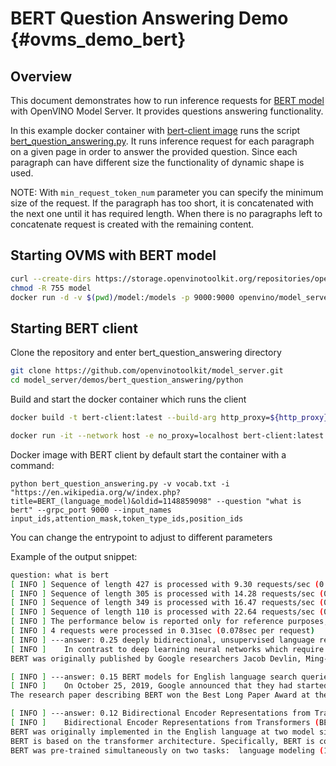 # BERT Question Answering Demo {#ovms_demo_bert}

## Overview

This document demonstrates how to run inference requests for [BERT model](https://github.com/openvinotoolkit/open_model_zoo/tree/2022.1.0/models/intel/bert-small-uncased-whole-word-masking-squad-int8-0002) with OpenVINO Model Server. It provides questions answering functionality.

In this example docker container with [bert-client image](https://github.com/openvinotoolkit/model_server/blob/releases/2025/2/demos/bert_question_answering/python/Dockerfile) runs the script [bert_question_answering.py](https://github.com/openvinotoolkit/model_server/blob/releases/2025/2/demos/bert_question_answering/python/bert_question_answering.py). It runs inference request for each paragraph on a given page in order to answer the provided question. Since each paragraph can have different size the functionality of dynamic shape is used.

NOTE: With `min_request_token_num` parameter you can specify the minimum size of the request. If the paragraph has too short, it is concatenated with the next one until it has required length. When there is no paragraphs left to concatenate request is created with the remaining content.

## Starting OVMS with BERT model

```bash
curl --create-dirs https://storage.openvinotoolkit.org/repositories/open_model_zoo/2022.1/models_bin/2/bert-small-uncased-whole-word-masking-squad-int8-0002/FP32-INT8/bert-small-uncased-whole-word-masking-squad-int8-0002.bin https://storage.openvinotoolkit.org/repositories/open_model_zoo/2022.1/models_bin/2/bert-small-uncased-whole-word-masking-squad-int8-0002/FP32-INT8/bert-small-uncased-whole-word-masking-squad-int8-0002.xml -o model/1/bert-small-uncased-whole-word-masking-squad-int8-0002.bin -o model/1/bert-small-uncased-whole-word-masking-squad-int8-0002.xml
chmod -R 755 model
docker run -d -v $(pwd)/model:/models -p 9000:9000 openvino/model_server:latest  --model_path /models --model_name bert --port 9000 --shape '{"attention_mask": "(1,-1)", "input_ids": "(1,-1)", "position_ids": "(1,-1)", "token_type_ids": "(1,-1)"}'
```

## Starting BERT client
Clone the repository and enter bert_question_answering directory
```bash
git clone https://github.com/openvinotoolkit/model_server.git
cd model_server/demos/bert_question_answering/python
```
Build and start the docker container which runs the client
```bash
docker build -t bert-client:latest --build-arg http_proxy=${http_proxy} --build-arg https_proxy=${https_proxy} .

docker run -it --network host -e no_proxy=localhost bert-client:latest --grpc_address localhost --grpc_port 9000
```

Docker image with BERT client by default start the container with a command:
```
python bert_question_answering.py -v vocab.txt -i "https://en.wikipedia.org/w/index.php?title=BERT_(language_model)&oldid=1148859098" --question "what is bert" --grpc_port 9000 --input_names input_ids,attention_mask,token_type_ids,position_ids
```
You can change the entrypoint to adjust to different parameters

Example of the output snippet:
```bash
question: what is bert
[ INFO ] Sequence of length 427 is processed with 9.30 requests/sec (0.11 sec per request)
[ INFO ] Sequence of length 305 is processed with 14.28 requests/sec (0.07 sec per request)
[ INFO ] Sequence of length 349 is processed with 16.47 requests/sec (0.061 sec per request)
[ INFO ] Sequence of length 110 is processed with 22.64 requests/sec (0.044 sec per request)
[ INFO ] The performance below is reported only for reference purposes, please use the benchmark_app tool (part of the OpenVINO samples) for any actual measurements.
[ INFO ] 4 requests were processed in 0.31sec (0.078sec per request)
[ INFO ] ---answer: 0.25 deeply bidirectional, unsupervised language representation
[ INFO ]    In contrast to deep learning neural networks which require very large amounts of data, BERT has already been pre-trained which means that it has learnt the representations of the words and sentences as well as the underlying semantic relations that they are connected with. BERT can then be fine-tuned on smaller datasets for specific tasks such as sentiment classification. The pre-trained models are chosen according to the content of the given dataset one uses but also the goal of the task. For example, if the task is a sentiment classification task on financial data, a pre-trained model for the analysis of sentiment of financial text should be chosen. The weights of the original pre-trained models were released on GitHub.[16]
BERT was originally published by Google researchers Jacob Devlin, Ming-Wei Chang, Kenton Lee, and Kristina Toutanova. The design has its origins from pre-training contextual representations, including semi-supervised sequence learning,[17] generative pre-training, ELMo,[18] and ULMFit.[19] Unlike previous models, BERT is a deeply bidirectional, unsupervised language representation, pre-trained using only a plain text corpus. Context-free models such as word2vec or GloVe generate a single word embedding representation for each word in the vocabulary, where BERT takes into account the context for each occurrence of a given word. For instance, whereas the vector for "running" will have the same word2vec vector representation for both of its occurrences in the sentences "He is running a company" and "He is running a marathon", BERT will provide a contextualized embedding that will be different according to the sentence.

[ INFO ] ---answer: 0.15 BERT models for English language search queries within the US
[ INFO ]    On October 25, 2019, Google announced that they had started applying BERT models for English language search queries within the US.[20] On December 9, 2019, it was reported that BERT had been adopted by Google Search for over 70 languages.[21] In October 2020, almost every single English-based query was processed by a BERT model.[22]
The research paper describing BERT won the Best Long Paper Award at the 2019 Annual Conference of the North American Chapter of the Association for Computational Linguistics (NAACL).[23]

[ INFO ] ---answer: 0.12 Bidirectional Encoder Representations from Transformers
[ INFO ]    Bidirectional Encoder Representations from Transformers (BERT) is a family of masked-language models introduced in 2018 by researchers at Google.[1][2] A 2020 literature survey concluded that "in a little over a year, BERT has become a ubiquitous baseline in Natural Language Processing (NLP) experiments counting over 150 research publications analyzing and improving the model."[3]
BERT was originally implemented in the English language at two model sizes:[1] (1) BERTBASE: 12 encoders with 12 bidirectional self-attention heads totaling 110 million parameters, and (2) BERTLARGE: 24 encoders with 16 bidirectional self-attention heads totaling 340 million parameters. Both models were pre-trained on the Toronto BookCorpus[4] (800M words) and English Wikipedia  (2,500M words).
BERT is based on the transformer architecture. Specifically, BERT is composed of Transformer encoder layers.
BERT was pre-trained simultaneously on two tasks:  language modeling (15% of tokens were masked, and the training objective was to predict the original token given its context) and next sentence prediction (the training objective was to classify if two spans of text appeared sequentially in the training corpus).[5] As a result of this training process, BERT learns latent representations of words and sentences in context. After pre-training, BERT can be fine-tuned with fewer resources on smaller datasets to optimize its performance on specific tasks such as NLP tasks (language inference, text classification) and sequence-to-sequence based language generation tasks (question-answering, conversational response generation).[1][6] The pre-training stage is significantly more computationally expensive than fine-tuning.
```
